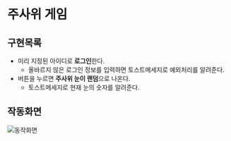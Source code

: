 주사위 게임
==


구현목록
--
* 미리 지정된 아이디로 **로그인**한다. 
  - 올바르지 않은 로그인 정보를 입력하면 토스트메세지로 예외처리를 알려준다.
* 버튼을 누르면 **주사위 눈이 랜덤**으로 나온다.
  - 토스트메세지로 현재 눈의 숫자를 알려준다.


작동화면
--

![동작화면](https://user-images.githubusercontent.com/74492426/124317313-ee619900-dbb1-11eb-8863-d885d340bb84.gif)


